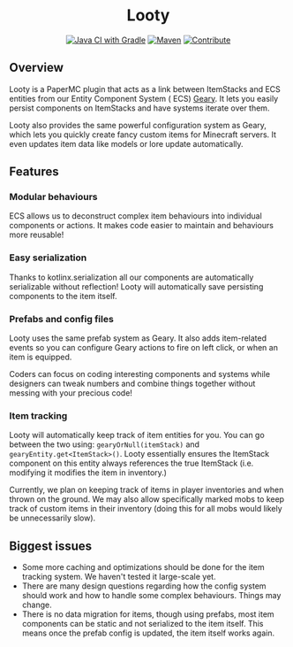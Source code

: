 <div align="center">

# Looty

[![Java CI with Gradle](https://github.com/MineInAbyss/Looty/actions/workflows/gradle-ci.yml/badge.svg)](https://github.com/MineInAbyss/Looty/actions/workflows/gradle-ci.yml)
[![Maven](https://img.shields.io/maven-metadata/v?metadataUrl=https://repo.mineinabyss.com/releases/com/mineinabyss/looty/maven-metadata.xml)](https://repo.mineinabyss.com/#/releases/com/mineinabyss/looty)
[![Contribute](https://shields.io/badge/Contribute-e57be5?logo=github%20sponsors&style=flat&logoColor=white)](https://wiki.mineinabyss.com/contribute)
</div>

## Overview

Looty is a PaperMC plugin that acts as a link between ItemStacks and ECS entities from our Entity Component System (
ECS) [Geary](https://github.com/MineInAbyss/Geary). It lets you easily persist components on ItemStacks and have systems
iterate over them.

Looty also provides the same powerful configuration system as Geary, which lets you quickly create fancy custom items
for Minecraft servers. It even updates item data like models or lore update automatically.

## Features

### Modular behaviours

ECS allows us to deconstruct complex item behaviours into individual components or actions. It makes code easier to
maintain and behaviours more reusable!

### Easy serialization

Thanks to kotlinx.serialization all our components are automatically serializable without reflection! Looty will
automatically save persisting components to the item itself.

### Prefabs and config files

Looty uses the same prefab system as Geary. It also adds item-related events so you can configure Geary actions to fire
on left click, or when an item is equipped.

Coders can focus on coding interesting components and systems while designers can tweak numbers and combine things
together without messing with your precious code!

### Item tracking

Looty will automatically keep track of item entities for you. You can go between the two using: `gearyOrNull(itemStack)`
and `gearyEntity.get<ItemStack>()`. Looty essentially ensures the ItemStack component on this entity always references
the true ItemStack (i.e. modifying it modifies the item in inventory.)

Currently, we plan on keeping track of items in player inventories and when thrown on the ground. We may also allow
specifically marked mobs to keep track of custom items in their inventory (doing this for all mobs would likely be
unnecessarily slow).

## Biggest issues

- Some more caching and optimizations should be done for the item tracking system. We haven't tested it large-scale yet.
- There are many design questions regarding how the config system should work and how to handle some complex behaviours.
  Things may change.
- There is no data migration for items, though using prefabs, most item components can be static and not serialized to
  the item itself. This means once the prefab config is updated, the item itself works again.
